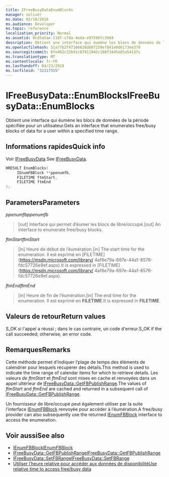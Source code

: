 ```yaml
---
title: IFreeBusyDataEnumBlocks
manager: soliver
ms.date: 02/18/2016
ms.audience: Developer
ms.topic: reference
localization_priority: Normal
ms.assetid: 0cd5a5ae-118f-c7da-4eda-e97590fc39d4
description: Obtient une interface qui éumène les blocs de données de la période spécifiée pour un utilisateur.
ms.openlocfilehash: 51a77b2f47166628db07259ef841e0d6173ee370
ms.sourcegitcommit: 8fe462c32b91c87911942c188f3445e85a54137c
ms.translationtype: MT
ms.contentlocale: fr-FR
ms.lasthandoff: 04/23/2019
ms.locfileid: "32317555"
---
```

# <a name="ifreebusydataenumblocks"></a><span data-ttu-id="6fe2a-103">IFreeBusyData::EnumBlocks</span><span class="sxs-lookup"><span data-stu-id="6fe2a-103">IFreeBusyData::EnumBlocks</span></span>

<span data-ttu-id="6fe2a-104">Obtient une interface qui éumène les blocs de données de la période spécifiée pour un utilisateur.</span><span class="sxs-lookup"><span data-stu-id="6fe2a-104">Gets an interface that enumerates free/busy blocks of data for a user within a specified time range.</span></span>
  
## <a name="quick-info"></a><span data-ttu-id="6fe2a-105">Informations rapides</span><span class="sxs-lookup"><span data-stu-id="6fe2a-105">Quick info</span></span>

<span data-ttu-id="6fe2a-106">Voir [IFreeBusyData](ifreebusydata.md).</span><span class="sxs-lookup"><span data-stu-id="6fe2a-106">See [IFreeBusyData](ifreebusydata.md).</span></span>
  
```cpp
HRESULT EnumBlocks( 
     IEnumFBBlock **ppenumfb,  
     FILETIME ftmStart, 
     FILETIME ftmEnd 
);

```

## <a name="parameters"></a><span data-ttu-id="6fe2a-107">Parameters</span><span class="sxs-lookup"><span data-stu-id="6fe2a-107">Parameters</span></span>

<span data-ttu-id="6fe2a-108">_ppenumfb_</span><span class="sxs-lookup"><span data-stu-id="6fe2a-108">_ppenumfb_</span></span>
  
> <span data-ttu-id="6fe2a-109">[out] Interface qui permet d’éumer les blocs de libre/occupé.</span><span class="sxs-lookup"><span data-stu-id="6fe2a-109">[out] An interface to enumerate free/busy blocks.</span></span>
    
<span data-ttu-id="6fe2a-110">_ftmStart_</span><span class="sxs-lookup"><span data-stu-id="6fe2a-110">_ftmStart_</span></span>
  
> <span data-ttu-id="6fe2a-111">[in] Heure de début de l’éumération.</span><span class="sxs-lookup"><span data-stu-id="6fe2a-111">[in] The start time for the enumeration.</span></span> <span data-ttu-id="6fe2a-112">Il est exprimé en [FILETIME](https://msdn.microsoft.com/library/ 4af8e79a-697e-44a1-8576-fdc57726e9ef.aspx).</span><span class="sxs-lookup"><span data-stu-id="6fe2a-112">It is expressed in [FILETIME](https://msdn.microsoft.com/library/ 4af8e79a-697e-44a1-8576-fdc57726e9ef.aspx).</span></span>
    
<span data-ttu-id="6fe2a-113">_ftmEnd_</span><span class="sxs-lookup"><span data-stu-id="6fe2a-113">_ftmEnd_</span></span>
  
> <span data-ttu-id="6fe2a-114">[in] Heure de fin de l’éumération.</span><span class="sxs-lookup"><span data-stu-id="6fe2a-114">[in] The end time for the enumeration.</span></span> <span data-ttu-id="6fe2a-115">Il est exprimé en **FILETIME**.</span><span class="sxs-lookup"><span data-stu-id="6fe2a-115">It is expressed in **FILETIME**.</span></span> 
    
## <a name="return-values"></a><span data-ttu-id="6fe2a-116">Valeurs de retour</span><span class="sxs-lookup"><span data-stu-id="6fe2a-116">Return values</span></span>

<span data-ttu-id="6fe2a-117">S_OK si l'appel a réussi ; dans le cas contraire, un code d'erreur.</span><span class="sxs-lookup"><span data-stu-id="6fe2a-117">S_OK if the call succeeded; otherwise, an error code.</span></span>
  
## <a name="remarks"></a><span data-ttu-id="6fe2a-118">Remarques</span><span class="sxs-lookup"><span data-stu-id="6fe2a-118">Remarks</span></span>

<span data-ttu-id="6fe2a-119">Cette méthode permet d’indiquer l’plage de temps des éléments de calendrier pour lesquels récupérer des détails.</span><span class="sxs-lookup"><span data-stu-id="6fe2a-119">This method is used to indicate the time range of calendar items for which to retrieve details.</span></span> <span data-ttu-id="6fe2a-120">Les valeurs  *de ftmStart* et *ftmEnd* sont mises en cache et renvoyées dans un appel ultérieur de [IFreeBusyData::GetFBPublishRange](ifreebusydata-getfbpublishrange.md).</span><span class="sxs-lookup"><span data-stu-id="6fe2a-120">The values of  *ftmStart* and *ftmEnd* are cached and returned in a subsequent call of [IFreeBusyData::GetFBPublishRange](ifreebusydata-getfbpublishrange.md).</span></span>
  
<span data-ttu-id="6fe2a-121">Un fournisseur de libre/occupé peut également utiliser par la suite l’interface [IEnumFBBlock](ienumfbblock.md) renvoyée pour accéder à l’éumération.</span><span class="sxs-lookup"><span data-stu-id="6fe2a-121">A free/busy provider can also subsequently use the returned [IEnumFBBlock](ienumfbblock.md) interface to access the enumeration.</span></span> 
  
## <a name="see-also"></a><span data-ttu-id="6fe2a-122">Voir aussi</span><span class="sxs-lookup"><span data-stu-id="6fe2a-122">See also</span></span>

- [<span data-ttu-id="6fe2a-123">IEnumFBBlock</span><span class="sxs-lookup"><span data-stu-id="6fe2a-123">IEnumFBBlock</span></span>](ienumfbblock.md)
- [<span data-ttu-id="6fe2a-124">IFreeBusyData::GetFBPublishRange</span><span class="sxs-lookup"><span data-stu-id="6fe2a-124">IFreeBusyData::GetFBPublishRange</span></span>](ifreebusydata-getfbpublishrange.md)
- [<span data-ttu-id="6fe2a-125">IFreeBusyData::SetFBRange</span><span class="sxs-lookup"><span data-stu-id="6fe2a-125">IFreeBusyData::SetFBRange</span></span>](ifreebusydata-setfbrange.md)
- [<span data-ttu-id="6fe2a-126">Utiliser l’heure relative pour accéder aux données de disponibilité</span><span class="sxs-lookup"><span data-stu-id="6fe2a-126">Use relative time to access free/busy data</span></span>](how-to-use-relative-time-to-access-free-busy-data.md)


